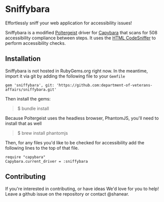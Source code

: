 # Sniffybara

Effortlessly sniff your web application for accessibility issues!  

Sniffybara is a modified [Poltergeist](https://github.com/teampoltergeist/poltergeist) driver for [Capybara](https://github.com/jnicklas/capybara) that scans for 508 accessibility compliance between steps. It uses the [HTML CodeSniffer](https://github.com/squizlabs/HTML_CodeSniffer) to perform accessibility checks.

## Installation

Sniffybara is not hosted in RubyGems.org right now. In the meantime, import it via git by adding the following file to your `Gemfile`

```
gem 'sniffybara', git: 'https://github.com:department-of-veterans-affairs/sniffybara.git'
```

Then install the gems:

> $ bundle install

Because Poltergeist uses the headless browser, PhantomJS, you'll need to install that as well

> $ brew install phantomjs

Then, for any files you'd like to be checked for accessibility add the following lines to the top of that file.

```
require "capybara"
Capybara.current_driver = :sniffybara
```

## Contributing

If you're interested in contributing, or have ideas We'd love for you to help! Leave a github issue on the repository or contact @shanear. 